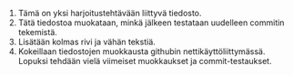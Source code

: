 1. Tämä on yksi harjoitustehtävään liittyvä tiedosto.
2. Tätä tiedostoa muokataan, minkä jälkeen testataan uudelleen commitin tekemistä.
3. Lisätään kolmas rivi ja vähän tekstiä.
4. Kokeillaan tiedostojen muokkausta githubin nettikäyttöliittymässä.
Lopuksi tehdään vielä viimeiset muokkaukset ja commit-testaukset.
